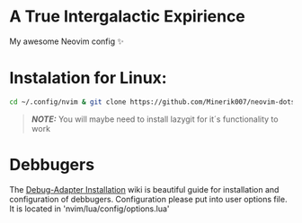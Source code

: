 # A True Intergalactic Expirience
My awesome Neovim config ✨

# Instalation for Linux:
```bash
cd ~/.config/nvim & git clone https://github.com/Minerik007/neovim-dots .
```
 > **_NOTE:_** You will maybe need to install lazygit for it´s functionality to work

# Debbugers
The [Debug-Adapter Installation](https://github.com/mfussenegger/nvim-dap/wiki/Debug-Adapter-installation) wiki is beautiful guide for installation and configuration of debbugers. Configuration please put into user options file. It is located in 'nvim/lua/config/options.lua'
